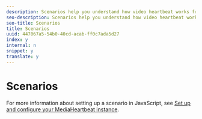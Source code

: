 ```yaml
---
description: Scenarios help you understand how video heartbeat works for a variety of features.
seo-description: Scenarios help you understand how video heartbeat works for a variety of features.
seo-title: Scenarios
title: Scenarios
uuid: 447067a5-54b0-40cd-acab-ff0c7ada5d27
index: y
internal: n
snippet: y
translate: y
---
```


# Scenarios

For more information about setting up a scenario in JavaScript, see [Set up and configure your MediaHeartbeat instance](t_vhl_set-up-vid-track-feat_js.md#task_7DDA96A6DDB841569025678102973E60). 
